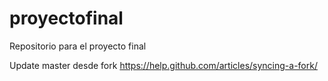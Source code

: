 # proyectofinal
Repositorio para el proyecto final

Update master desde fork
https://help.github.com/articles/syncing-a-fork/
